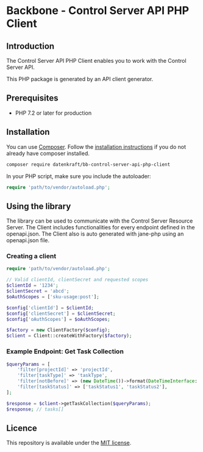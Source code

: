 # Backbone - Control Server API PHP Client

## Introduction

The Control Server API PHP Client enables you to work with the Control Server API.

This PHP package is generated by an API client generator.

## Prerequisites

- PHP 7.2 or later for production

## Installation

You can use [Composer](https://getcomposer.org/). Follow the [installation instructions](https://getcomposer.org/doc/00-intro.md) if you do not already have composer installed.

~~~~ bash
composer require datenkraft/bb-control-server-api-php-client
~~~~

In your PHP script, make sure you include the autoloader:

~~~~ php
require 'path/to/vendor/autoload.php';
~~~~

## Using the library

The library can be used to communicate with the Control Server Resource Server.
The Client includes functionalities for every endpoint defined in the openapi.json.
The Client also is auto generated with jane-php using an openapi.json file.

### Creating a client

~~~~ php
require 'path/to/vendor/autoload.php';

// Valid clientId, clientSecret and requested scopes
$clientId = '1234';
$clientSecret = 'abcd';
$oAuthScopes = ['sku-usage:post'];

$config['clientId'] = $clientId;
$config['clientSecret'] = $clientSecret;
$config['oAuthScopes'] = $oAuthScopes;

$factory = new ClientFactory($config);
$client = Client::createWithFactory($factory);
~~~~

### Example Endpoint: Get Task Collection
~~~~ php
$queryParams = [
    'filter[projectId]' => 'projectId',
    'filter[taskType]' => 'taskType',
    'filter[notBefore]' => (new DateTime())->format(DateTimeInterface::ATOM),
    'filter[taskStatus]' => ['taskStatus1', 'taskStatus2'],
];

$response = $client->getTaskCollection($queryParams);
$response; // tasks[]

~~~~

## Licence
This repository is available under the [MIT license](https://opensource.org/licenses/MIT).
